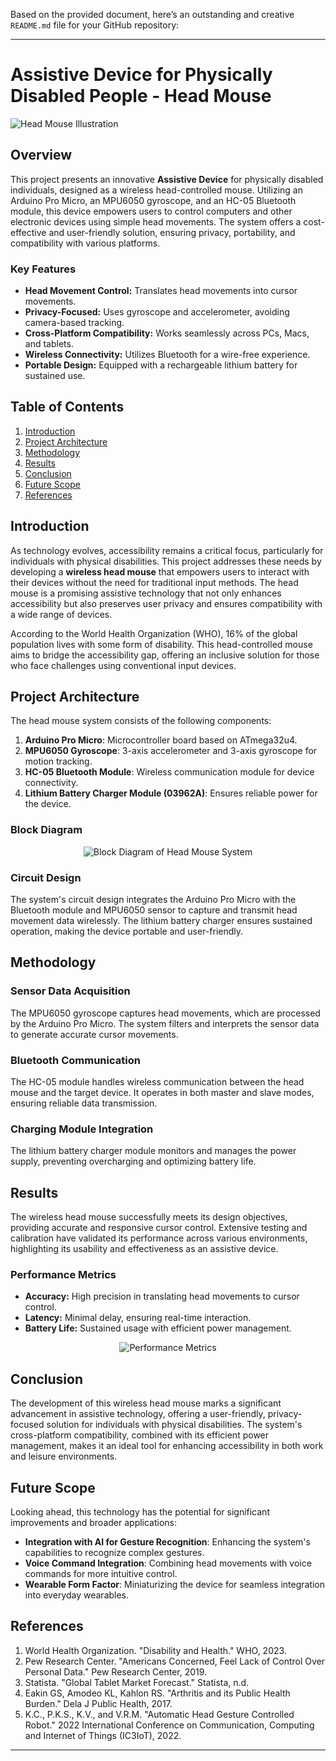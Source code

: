 Based on the provided document, here’s an outstanding and creative `README.md` file for your GitHub repository:

---

# Assistive Device for Physically Disabled People - Head Mouse

![Head Mouse Illustration](./images/headmouse_illustration.png)

## Overview

This project presents an innovative **Assistive Device** for physically disabled individuals, designed as a wireless head-controlled mouse. Utilizing an Arduino Pro Micro, an MPU6050 gyroscope, and an HC-05 Bluetooth module, this device empowers users to control computers and other electronic devices using simple head movements. The system offers a cost-effective and user-friendly solution, ensuring privacy, portability, and compatibility with various platforms.

### Key Features

- **Head Movement Control:** Translates head movements into cursor movements.
- **Privacy-Focused:** Uses gyroscope and accelerometer, avoiding camera-based tracking.
- **Cross-Platform Compatibility:** Works seamlessly across PCs, Macs, and tablets.
- **Wireless Connectivity:** Utilizes Bluetooth for a wire-free experience.
- **Portable Design:** Equipped with a rechargeable lithium battery for sustained use.

## Table of Contents

1. [Introduction](#introduction)
2. [Project Architecture](#project-architecture)
3. [Methodology](#methodology)
4. [Results](#results)
5. [Conclusion](#conclusion)
6. [Future Scope](#future-scope)
7. [References](#references)

## Introduction

As technology evolves, accessibility remains a critical focus, particularly for individuals with physical disabilities. This project addresses these needs by developing a **wireless head mouse** that empowers users to interact with their devices without the need for traditional input methods. The head mouse is a promising assistive technology that not only enhances accessibility but also preserves user privacy and ensures compatibility with a wide range of devices.

According to the World Health Organization (WHO), 16% of the global population lives with some form of disability. This head-controlled mouse aims to bridge the accessibility gap, offering an inclusive solution for those who face challenges using conventional input devices.

## Project Architecture

The head mouse system consists of the following components:

1. **Arduino Pro Micro**: Microcontroller board based on ATmega32u4.
2. **MPU6050 Gyroscope**: 3-axis accelerometer and 3-axis gyroscope for motion tracking.
3. **HC-05 Bluetooth Module**: Wireless communication module for device connectivity.
4. **Lithium Battery Charger Module (03962A)**: Ensures reliable power for the device.

### Block Diagram

<div align="center">
  <img src="./images/block_diagram.png" alt="Block Diagram of Head Mouse System" />
</div>

### Circuit Design

The system's circuit design integrates the Arduino Pro Micro with the Bluetooth module and MPU6050 sensor to capture and transmit head movement data wirelessly. The lithium battery charger ensures sustained operation, making the device portable and user-friendly.

## Methodology

### Sensor Data Acquisition

The MPU6050 gyroscope captures head movements, which are processed by the Arduino Pro Micro. The system filters and interprets the sensor data to generate accurate cursor movements.

### Bluetooth Communication

The HC-05 module handles wireless communication between the head mouse and the target device. It operates in both master and slave modes, ensuring reliable data transmission.

### Charging Module Integration

The lithium battery charger module monitors and manages the power supply, preventing overcharging and optimizing battery life.

## Results

The wireless head mouse successfully meets its design objectives, providing accurate and responsive cursor control. Extensive testing and calibration have validated its performance across various environments, highlighting its usability and effectiveness as an assistive device.

### Performance Metrics

- **Accuracy:** High precision in translating head movements to cursor control.
- **Latency:** Minimal delay, ensuring real-time interaction.
- **Battery Life:** Sustained usage with efficient power management.

<div align="center">
  <img src="./images/performance_metrics.png" alt="Performance Metrics" />
</div>

## Conclusion

The development of this wireless head mouse marks a significant advancement in assistive technology, offering a user-friendly, privacy-focused solution for individuals with physical disabilities. The system's cross-platform compatibility, combined with its efficient power management, makes it an ideal tool for enhancing accessibility in both work and leisure environments.

## Future Scope

Looking ahead, this technology has the potential for significant improvements and broader applications:

- **Integration with AI for Gesture Recognition**: Enhancing the system's capabilities to recognize complex gestures.
- **Voice Command Integration**: Combining head movements with voice commands for more intuitive control.
- **Wearable Form Factor**: Miniaturizing the device for seamless integration into everyday wearables.

## References

1. World Health Organization. "Disability and Health." WHO, 2023.
2. Pew Research Center. "Americans Concerned, Feel Lack of Control Over Personal Data." Pew Research Center, 2019.
3. Statista. "Global Tablet Market Forecast." Statista, n.d.
4. Eakin GS, Amodeo KL, Kahlon RS. "Arthritis and its Public Health Burden." Dela J Public Health, 2017.
5. K.C., P.K.S., K.V., and V.R.M. "Automatic Head Gesture Controlled Robot." 2022 International Conference on Communication, Computing and Internet of Things (IC3IoT), 2022.

---
